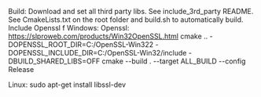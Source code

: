 Build:
	Download and set all third party libs. See include_3rd_party README.
	See CmakeLists.txt on the root folder and build.sh to automatically build.
	Include Openssl f
Windows:
	Openssl: https://slproweb.com/products/Win32OpenSSL.html
	cmake .. -DOPENSSL_ROOT_DIR=C:/OpenSSL-Win322 -DOPENSSL_INCLUDE_DIR=C:/OpenSSL-Win32/include -DBUILD_SHARED_LIBS=OFF
	cmake --build . --target ALL_BUILD --config Release


Linux:
	sudo apt-get install libssl-dev
	
